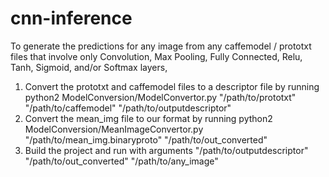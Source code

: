 # cnn-inference

To generate the predictions for any image from any caffemodel / prototxt files that involve only Convolution, Max Pooling, Fully Connected, Relu, Tanh, Sigmoid, and/or Softmax layers,

1) Convert the prototxt and caffemodel files to a descriptor file by running python2 ModelConversion/ModelConvertor.py "/path/to/prototxt" "/path/to/caffemodel" "/path/to/outputdescriptor"
2) Convert the mean_img file to our format by running python2 ModelConversion/MeanImageConvertor.py "/path/to/mean_img.binaryproto" "/path/to/out_converted"
3) Build the project and run with arguments "/path/to/outputdescriptor" "/path/to/out_converted" "/path/to/any_image"
